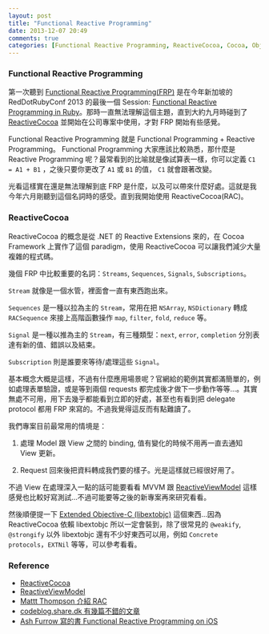 ```yaml
---
layout: post
title: "Functional Reactive Programming"
date: 2013-12-07 20:49
comments: true
categories: [Functional Reactive Programming, ReactiveCocoa, Cocoa, Objective-C]
---
```


### Functional Reactive Programming

第一次聽到 [Functional Reactive Programming(FRP)](http://en.wikipedia.org/wiki/Functional_reactive_programming) 是在今年新加坡的 RedDotRubyConf 2013 的最後一個 Session: [Functional Reactive Programming in Ruby](https://github.com/steveklabnik/frappuccino)。那時一直無法理解這個主題，直到大約九月時碰到了 [ReactiveCocoa](https://github.com/ReactiveCocoa/ReactiveCocoa) 並開始在公司專案中使用，才對 FRP 開始有些感覺。

Functional Reactive Programming 就是 Functional Programming + Reactive Programming。 Functional Programming 大家應該比較熟悉，那什麼是 Reactive Programming 呢？最常看到的比喻就是像試算表一樣，你可以定義 `C1 = A1 + B1` ，之後只要你更改了 `A1` 或 `B1` 的值， `C1` 就會跟著改變。

光看這樣實在還是無法理解到底 FRP 是什麼，以及可以帶來什麼好處。這就是我今年六月剛聽到這個名詞時的感受。直到我開始使用 ReactiveCocoa(RAC)。
<!-- more -->
### ReactiveCocoa

ReactiveCocoa 的概念是從 .NET 的 Reactive Extensions 來的，在 Cocoa Framework 上實作了這個 paradigm，使用 ReactiveCocoa 可以讓我們減少大量複雜的程式碼。

幾個 FRP 中比較重要的名詞：`Streams`, `Sequences`, `Signals`,  `Subscriptions`。

`Stream` 就像是一個水管，裡面會一直有東西跑出來。

`Sequences` 是一種以拉為主的 `Stream`，常用在把 `NSArray`, `NSDictionary` 轉成 `RACSequence` 來接上高階函數操作 `map`, `filter`, `fold`, `reduce` 等。

`Signal` 是一種以推為主的 `Stream`，有三種類型：`next`, `error`, `completion` 分別表達有新的值、錯誤以及結束。

`Subscription` 則是誰要來等待/處理這些 `Signal`。

基本概念大概是這樣，不過有什麼應用場景呢？官網給的範例其實都滿簡單的，例如處理表單驗證，或是等到兩個 requests 都完成後才做下一步動作等等...。其實無處不可用，用下去幾乎都能看到立即的好處，甚至也有看到把 delegate protocol 都用 FRP 來寫的。不過我覺得這反而有點難讀了。

我們專案目前最常用的情境是：

1. 處理 Model 跟 View 之間的 binding, 值有變化的時候不用再一直去通知 View 更新。

2. Request 回來後把資料轉成我們要的樣子。光是這樣就已經很好用了。

不過 View 在處理深入一點的話可能要看看 MVVM 跟 [ReactiveViewModel](https://github.com/ReactiveCocoa/ReactiveViewModel) 這樣感覺也比較好寫測試...不過可能要等之後的新專案再來研究看看。

然後順便提一下 [Extended Objective-C (libextobjc)](https://github.com/jspahrsummers/libextobjc) 這個東西...因為 ReactiveCocoa 依賴 libextobjc 所以一定會裝到，除了很常見的 `@weakify`, `@strongify` 以外 libextobjc 還有不少好東西可以用，例如 `Concrete protocols`，`EXTNil` 等等，可以參考看看。

### Reference

* [ReactiveCocoa](https://github.com/ReactiveCocoa/ReactiveCocoa)
* [ReactiveViewModel](https://github.com/ReactiveCocoa/ReactiveViewModel)
* [Mattt Thompson 介紹 RAC](http://nshipster.com/reactivecocoa/)
* [codeblog.share.dk 有幾篇不錯的文章](http://codeblog.shape.dk/blog/categories/reactivecocoa/)
* [Ash Furrow 寫的書 Functional Reactive Programming on iOS](https://leanpub.com/iosfrp)